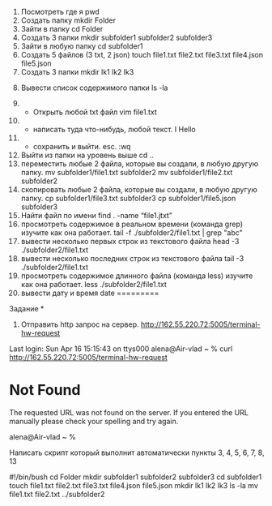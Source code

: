 1) Посмотреть где я	pwd
2) Создать папку		mkdir Folder
3) Зайти в папку		cd Folder
4) Создать 3 папки	mkdir subfolder1 subfolder2 subfolder3
5) Зайти в любую папку	cd subfolder1	
6) Создать 5 файлов (3 txt, 2 json)		touch file1.txt file2.txt file3.txt file4.json file5.json
7) Создать 3 папки	mkdir lk1 lk2 lk3
8. Вывести список содержимого папки		ls -la
9) + Открыть любой txt файл		vim file1.txt
10) + написать туда что-нибудь, любой текст. 	I Hello 
11) + сохранить и выйти.	esc. :wq
12) Выйти из папки на уровень выше		cd ..
13) переместить любые 2 файла, которые вы создали, в любую другую папку. 	mv subfolder1/file1.txt subfolder2	mv subfolder1/file2.txt subfolder2
14) скопировать любые 2 файла, которые вы создали, в любую другую папку.	cp subfolder1/file3.txt subfolder3  cp subfolder1/file5.json subfolder3
15) Найти файл по имени		find . -name “file1.jtxt”					
16) просмотреть содержимое в реальном времени (команда grep) изучите как она работает.	tail -f ./subfolder2/file1.txt | grep "abc"
17) вывести несколько первых строк из текстового файла	head -3 ./subfolder2/file1.txt
18) вывести несколько последних строк из текстового файла		tail -3 ./subfolder2/file1.txt
19) просмотреть содержимое длинного файла (команда less) изучите как она работает.	less ./subfolder2/file1.txt
20) вывести дату и время		date
=========

Задание *
1) Отправить http запрос на сервер.
http://162.55.220.72:5005/terminal-hw-request		

Last login: Sun Apr 16 15:15:43 on ttys000
alena@Air-vlad ~ % curl http://162.55.220.72:5005/terminal-hw-request

<!DOCTYPE HTML PUBLIC "-//W3C//DTD HTML 3.2 Final//EN">
<title>404 Not Found</title>
<h1>Not Found</h1>
<p>The requested URL was not found on the server. If you entered the URL manually please check your spelling and try again.</p>
alena@Air-vlad ~ % 

Написать скрипт который выполнит автоматически пункты 3, 4, 5, 6, 7, 8, 13

#!/bin/bush
cd Folder
mkdir subfolder1 subfolder2 subfolder3
cd subfolder1
touch file1.txt file2.txt file3.txt file4.json file5.json
mkdir lk1 lk2 lk3
ls -la
mv file1.txt file2.txt ../subfolder2
